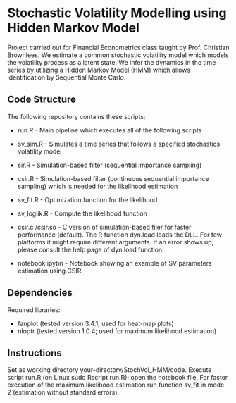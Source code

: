 # Stochastic Volatility Modelling using Hidden Markov Model

Project carried out for Financial Econometrics class taught by Prof. Christian Brownlees.
We estimate a common stochastic volatility model which models the volatility process as a latent state.
We infer the dynamics in the time series by utilizing a Hidden Markov Model (HMM) which allows identification by Sequential Monte Carlo.

## Code Structure ##
The following repository contains these scripts:

* run.R - Main pipeline which executes all of the following scripts

* sv_sim.R - Simulates a time series that follows a specified stochastics volatility model

* sir.R - Simulation-based filter (sequential importance sampling)

* csir.R - Simulation-based filter (continuous sequential importance sampling) which is needed for the likelihood estimation

* sv_fit.R - Optimization function for the likelihood

* sv_loglik.R - Compute the likelihood function

* csir.c /csir.so - C version of simulation-based filer for faster performance (default). The R function dyn.load loads the DLL. For few platforms it might require different arguments. If an error shows up, please consult the help page of dyn.load function. 

* notebook.ipybn - Notebook showing an example of SV parameters estimation using CSIR. 

## Dependencies ##
Required libraries:
* fanplot (tested version 3.4.1; used for heat-map plots)
* nloptr (tested version 1.0.4; used for maximum likelihood estimation) 

## Instructions ##
Set as working directory your-directory/StochVol_HMM/code. 
Execute script run.R (on Linux sudo Rscript run.R); open the notebook file.
For faster execution of the maximum likelihood estimation run function sv_fit in mode 2 (estimation without standard errors).

